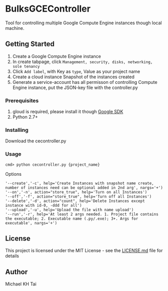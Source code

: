 # BulksGCEController
Tool for controlling multiple Google Compute Engine instances though local machine.

## Getting Started

1. Create a Google Compute Engine instance
2. In create tabpage, click `Management, security, disks, networking, sole tenancy`
3. Click `Add label`, with Key as `type`, Value as your project name
4. Create a cloud instance Snapshot of the instances created
5. Generate a service-account has all permisson of controlling Compute Engine instance, put the JSON-key file with the controller.py

### Prerequisites

1. gloud is required, please install it though [Google SDK](https://cloud.google.com/sdk/docs/downloads-interactive)
2. Python 2.7+


### Installing

Download the cecontroller.py


### Usage

```
cmd> python cecontroller.py {project_name}
```

Options
```
'--create','-c', help='Create Instances with snapshot name create, number of instances need can be optional added in 2nd arg', nargs='+')
'--on','-n', action="store_true", help='Turn on all Instances')
'--off','-f', action="store_true", help='Turn off all Instances')
'--delete','-d', action="count", help='Delete Instances except instance with id-0, -ddd for all')
'--upload','-u', help='Upload the file with name upload')
'--run','-r', help='At least 2 args needed. 1. Project file contains the executable; 2. Executable name (.py/.exe); 3+. Args for executable', nargs='+')
```


## License

This project is licensed under the MIT License - see the [LICENSE.md](LICENSE.md) file for details

## Author

Michael KH Tai
